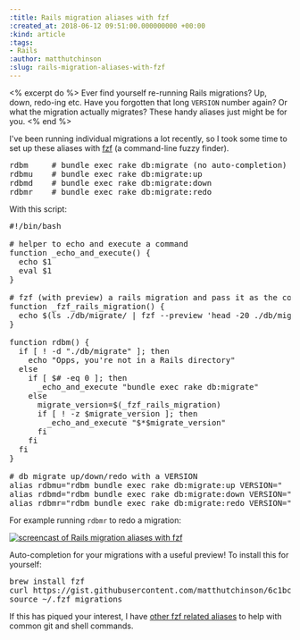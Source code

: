```yaml
---
:title: Rails migration aliases with fzf
:created_at: 2018-06-12 09:51:00.000000000 +00:00
:kind: article
:tags:
- Rails
:author: matthutchinson
:slug: rails-migration-aliases-with-fzf
---
```

<% excerpt do %>
Ever find yourself re-running Rails migrations? Up, down, redo-ing etc. Have
you forgotten that long `VERSION` number again? Or what the migration
actually migrates? These handy aliases just might be for you.
<% end %>

I've been running individual migrations a lot recently, so I took some time to
set up these aliases with [fzf](https://github.com/junegunn/fzf) (a command-line
fuzzy finder).

<pre>
rdbm     # bundle exec rake db:migrate (no auto-completion)
rdbmu    # bundle exec rake db:migrate:up
rdbmd    # bundle exec rake db:migrate:down
rdbmr    # bundle exec rake db:migrate:redo
</pre>

With this script:

<pre>
#!/bin/bash

# helper to echo and execute a command
function _echo_and_execute() {
  echo $1
  eval $1
}

# fzf (with preview) a rails migration and pass it as the command VERSION
function _fzf_rails_migration() {
  echo $(ls ./db/migrate/ | fzf --preview 'head -20 ./db/migrate/{}' | xargs | cut -d '_' -f 1 | xargs | tr -d '\n')
}

function rdbm() {
  if [ ! -d "./db/migrate" ]; then
    echo "Opps, you're not in a Rails directory"
  else
    if [ $# -eq 0 ]; then
      _echo_and_execute "bundle exec rake db:migrate"
    else
      migrate_version=$(_fzf_rails_migration)
      if [ ! -z $migrate_version ]; then
        _echo_and_execute "$*$migrate_version"
      fi
    fi
  fi
}

# db migrate up/down/redo with a VERSION
alias rdbmu="rdbm bundle exec rake db:migrate:up VERSION="
alias rdbmd="rdbm bundle exec rake db:migrate:down VERSION="
alias rdbmr="rdbm bundle exec rake db:migrate:redo VERSION="
</pre>

For example running `rdbmr` to redo a migration:

<a href="https://asciinema.org/a/180507" target="_blank">
  <img src="https://asciinema.org/a/180507.png" alt="screencast of Rails migration aliases with fzf" />
</a>

Auto-completion for your migrations with a useful preview! To install this for
yourself:

<pre>
brew install fzf
curl https://gist.githubusercontent.com/matthutchinson/6c1bc7681b323d4d2ef5d5a55626a5cf/raw > ~/.fzf_migrations
source ~/.fzf_migrations
</pre>

If this has piqued your interest, I have [other fzf related
aliases](https://github.com/matthutchinson/workbench/blob/master/bash/fzf)
to help with common git and shell commands.
